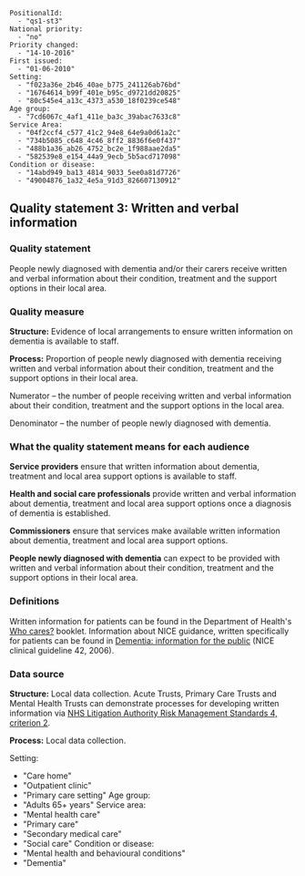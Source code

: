 ```
PositionalId:
  - "qs1-st3"
National priority:
  - "no"
Priority changed:
  - "14-10-2016"
First issued:
  - "01-06-2010"
Setting:
  - "f023a36e_2b46_40ae_b775_241126ab76bd"
  - "16764614_b99f_401e_b95c_d9721dd20825"
  - "80c545e4_a13c_4373_a530_18f0239ce548"
Age group:
  - "7cd6067c_4af1_411e_ba3c_39abac7633c8"
Service Area:
  - "04f2ccf4_c577_41c2_94e8_64e9a0d61a2c"
  - "734b5085_c648_4c46_8ff2_8836f6e0f437"
  - "488b1a36_ab26_4752_bc2e_1f988aae2da5"
  - "582539e8_e154_44a9_9ecb_5b5acd717098"
Condition or disease:
  - "14abd949_ba13_4814_9033_5ee0a81d7726"
  - "49004876_1a32_4e5a_91d3_826607130912"
```
Quality statement 3: Written and verbal information 
---------------------------------------------------

### Quality statement 

People newly diagnosed with dementia and/or their carers receive written
and verbal information about their condition, treatment and the support
options in their local area.

### Quality measure 

**Structure:** Evidence of local arrangements to ensure written
information on dementia is available to staff.

**Process:** Proportion of people newly diagnosed with dementia
receiving written and verbal information about their condition,
treatment and the support options in their local area.

Numerator – the number of people receiving written and verbal
information about their condition, treatment and the support options in
the local area.

Denominator – the number of people newly diagnosed with dementia.

### What the quality statement means for each audience 

**Service providers** ensure that written information about dementia,
treatment and local area support options is available to staff.

**Health and social care professionals** provide written and verbal
information about dementia, treatment and local area support options
once a diagnosis of dementia is established.

**Commissioners** ensure that services make available written information
about dementia, treatment and local area support options.

**People newly diagnosed with dementia** can expect to be provided with
written and verbal information about their condition, treatment and the
support options in their local area.

### Definitions 

Written information for patients can be found in the Department of
Health's [Who
cares?](http://webarchive.nationalarchives.gov.uk/20130107105354/http:/www.dh.gov.uk/en/Publicationsandstatistics/Publications/PublicationsPolicyAndGuidance/DH_078093)
booklet. Information about NICE guidance, written specifically for
patients can be found in [Dementia: information for the
public](http://www.nice.org.uk/guidance/cg42/informationforpublic) (NICE
clinical guideline 42, 2006).

### Data source 

**Structure:** Local data collection. Acute Trusts, Primary Care Trusts
and Mental Health Trusts can demonstrate processes for developing
written information via [NHS Litigation Authority Risk Management
Standards 4, criterion
2](http://www.nhsla.com/Pages/Publications.aspx?library=safety%7cstandards).

**Process:** Local data collection.


Setting:
  - "Care home"
  - "Outpatient clinic"
  - "Primary care setting"
Age group:
  - "Adults 65+ years"
Service area:
  - "Mental health care"
  - "Primary care"
  - "Secondary medical care"
  - "Social care"
Condition or disease:
  - "Mental health and behavioural conditions"
  - "Dementia"
